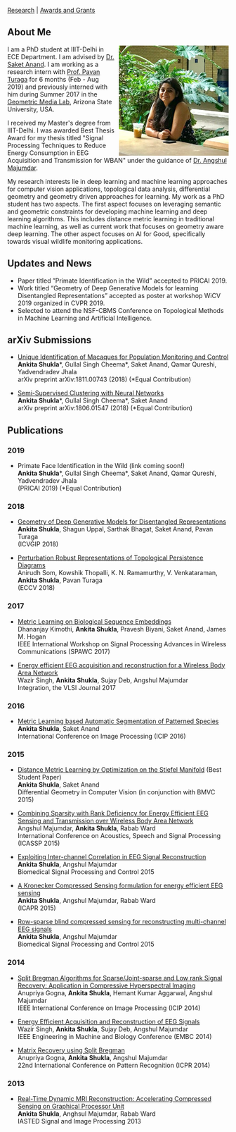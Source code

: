 [Research](research.md)    |    [Awards and Grants](fellowship_and_grants.md)

## About Me
<img src = "AnkitaShukla.jpg" align = "right" width= "250" style = "margin-left:5px">

I am a PhD student at IIIT-Delhi in ECE Department. I am advised by [Dr. Saket Anand](https://www.iiitd.edu.in/~anands/). I am working as a research intern with [Prof. Pavan Turaga](https://pavanturaga.com/) for 6 months (Feb - Aug 2019) and previously interned with him during Summer 2017 in the [Geometric Media Lab](https://pavanturaga.com/geometric-media-lab/), Arizona State University, USA.

I received my Master's degree from IIIT-Delhi. I was awarded Best Thesis Award for my thesis titled "Signal Processing Techniques to Reduce Energy Consumption in EEG Acquisition and Transmission for WBAN" under the guidance of [Dr. Angshul Majumdar](https://www.iiitd.edu.in/~angshul/index.htm).

My research interests lie in deep learning and machine learning approaches for computer vision applications, topological data analysis, differential geometry and geometry driven approaches for learning. My work as a PhD student has two aspects. The first aspect focuses on leveraging semantic and geometric constraints for developing machine learning and deep learning algorithms. This includes distance metric learning in traditional machine learning, as well as current work that focuses on geometry aware deep learning. The other aspect focuses on AI for Good, specifically towards visual wildlife monitoring applications.
<!---My work as a PhD students spans --->


## Updates and News

- Paper titled ”Primate Identification in the Wild” accepted to PRICAI 2019.
- Work titled “Geometry of Deep Generative Models for learning Disentangled Representations” accepted as poster at  workshop WiCV 2019 organized in CVPR 2019.
- Selected to attend the NSF-CBMS Conference on Topological Methods in Machine Learning and Artificial Intelligence.

## arXiv Submissions

  - [Unique Identification of Macaques for Population Monitoring and Control](https://arxiv.org/abs/1811.00743)  
    **Ankita Shukla**\*, Gullal Singh Cheema\*, Saket Anand, Qamar Qureshi, Yadvendradev Jhala  
    arXiv preprint arXiv:1811.00743 (2018)
    (\*Equal Contribution)
    
  - [Semi-Supervised Clustering with Neural Networks](https://www.google.com/url?sa=t&rct=j&q=&esrc=s&source=web&cd=1&cad=rja&uact=8&ved=2ahUKEwiz5ci4uIPjAhXQvJ4KHd6oCPcQFjAAegQIAxAB&url=https%3A%2F%2Farxiv.org%2Fabs%2F1806.01547&usg=AOvVaw3Vh22r2Rzyo98I2a5dEFna)  
    **Ankita Shukla**\*, Gullal Singh Cheema\*, Saket Anand  
    arXiv preprint arXiv:1806.01547 (2018)
    (\*Equal Contribution)



## Publications  
### 2019
  - Primate Face Identification in the Wild (link coming soon!)  
    **Ankita Shukla**\*, Gullal Singh Cheema\*, Saket Anand, Qamar Qureshi, Yadvendradev Jhala  
    (PRICAI 2019)
    (\*Equal Contribution)
  
### 2018 
  - [Geometry of Deep Generative Models for Disentangled Representations](https://arxiv.org/pdf/1902.06964.pdf)  
    **Ankita Shukla**, Shagun Uppal, Sarthak Bhagat, Saket Anand, Pavan Turaga    
    (ICVGIP 2018)
    
  - [Perturbation Robust Representations of Topological Persistence Diagrams](http://openaccess.thecvf.com/content_ECCV_2018/papers/Anirudh_Som_Perturbation_Robust_Representations_ECCV_2018_paper.pdf)  
    Anirudh Som, Kowshik Thopalli, K. N. Ramamurthy, V. Venkataraman, **Ankita Shukla**, Pavan Turaga  
    (ECCV 2018)
 
### 2017
 - [Metric Learning on Biological Sequence Embeddings](http://ieeexplore.ieee.org/document/8227769/)  
   Dhananjay Kimothi, **Ankita Shukla**, Pravesh Biyani, Saket Anand, James M. Hogan  
   IEEE International Workshop on Signal Processing Advances in Wireless Communications (SPAWC 2017)
   
 - [Energy efficient EEG acquisition and reconstruction for a Wireless Body Area Network](https://www.sciencedirect.com/science/article/pii/S0167926016300438)  
    Wazir Singh, **Ankita Shukla**, Sujay Deb, Angshul Majumdar  
    Integration, the VLSI Journal 2017

### 2016 
 - [Metric Learning based Automatic Segmentation of Patterned Species](https://www.iiitd.edu.in/~anands/files/papers/ml_seg_icip2016.pdf)  
   **Ankita Shukla**, Saket Anand  
   International Conference on Image Processing (ICIP 2016)

### 2015
 - [Distance Metric Learning by Optimization on the Stiefel Manifold](http://www.bmva.org/bmvc/2015/diffcv/papers/paper007/paper007.pdf) (Best Student Paper)  
   **Ankita Shukla**, Saket Anand  
   Differential Geometry in Computer Vision (in conjunction with BMVC 2015)
   
 - [Combining Sparsity with Rank Deficiency for Energy Efficient EEG Sensing
   and Transmission over Wireless Body Area Network](http://ieeexplore.ieee.org/stamp/stamp.jsp?tp=&arnumber=7178087)  
   Angshul Majumdar, **Ankita Shukla**, Rabab Ward  
   International Conference on Acoustics, Speech and Signal Processing (ICASSP 2015)

 - [Exploiting Inter-channel Correlation in EEG Signal Reconstruction](https://www.sciencedirect.com/science/article/pii/S1746809414001694)  
   **Ankita Shukla**, Angshul Majumdar  
   Biomedical Signal Processing and Control 2015
   
 - [A Kronecker Compressed Sensing formulation for energy efficient EEG sensing](https://ieeexplore.ieee.org/stamp/stamp.jsp?arnumber=7050682)  
   **Ankita Shukla**, Angshul Majumdar, Rabab Ward  
   (ICAPR 2015)
   
 - [Row-sparse blind compressed sensing for reconstructing multi-channel EEG signals](https://www.sciencedirect.com/science/article/pii/S1746809414001359)    
   **Ankita Shukla**, Angshul Majumdar  
   Biomedical Signal Processing and Control 2015

   
   

### 2014
 - [Split Bregman Algorithms for Sparse/Joint-sparse and Low rank Signal Recovery: Application 
   in Compressive  Hyperspectral Imaging](http://ieeexplore.ieee.org/stamp/stamp.jsp?tp=&arnumber=7025260)  
   Anupriya Gogna, **Ankita Shukla**, Hemant Kumar Aggarwal, Angshul Majumdar  
   IEEE International Conference on Image Processing (ICIP 2014)

 - [Energy Efficient Acquisition and Reconstruction of EEG Signals](https://www.ncbi.nlm.nih.gov/pubmed/25570198)      
   Wazir Singh, **Ankita Shukla**, Sujay Deb, Angshul Majumdar  
   IEEE Engineering in Machine and Biology Conference (EMBC 2014)

 - [Matrix Recovery using Split Bregman](https://arxiv.org/abs/1312.6872)  
   Anupriya Gogna, **Ankita Shukla**, Angshul Majumdar  
   22nd International Conference on Pattern Recognition (ICPR 2014)
   
### 2013
 - [Real-Time Dynamic MRI Reconstruction:
   Accelerating Compressed Sensing on Graphical Processor Unit](https://www.actapress.com/Abstract.aspx?paperId=455711)  
   **Ankita Shukla**, Anghsul Majumdar, Rabab Ward  
   IASTED Signal and Image Processing 2013


   
    


<!---

```markdown
Syntax highlghted c ode block

# About Me
## Header 2
### Header 3

- Bulleted
- List

1. Numbered
2. List

**Bold** and _Italic_ and `Code` text

[Link](url) and ![Image](src)
```

For more details see [GitHub Flavored Markdown](https://guides.github.com/features/mastering-markdown/).

### Jekyll Themes

Your Pages site will use the layout and styles from the Jekyll theme you have selected in your [repository settings](https://github.com/ankita-shukla/ankita-shukla.github.io/settings). The name of this theme is saved in the Jekyll `_config.yml` configuration file.

### Support or Contact

Having trouble with Pages? Check out our [documentation](https://help.github.com/categories/github-pages-basics/) or [contact support](https://github.com/contact) and we’ll help you sort it out.--->
